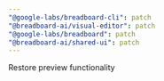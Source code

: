 ```yaml
---
"@google-labs/breadboard-cli": patch
"@breadboard-ai/visual-editor": patch
"@google-labs/breadboard": patch
"@breadboard-ai/shared-ui": patch
---
```


Restore preview functionality
